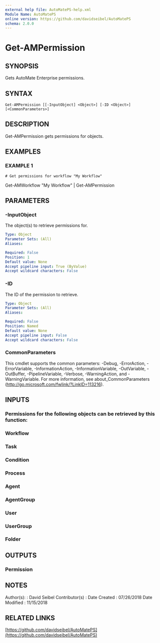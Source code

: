 ```yaml
---
external help file: AutoMatePS-help.xml
Module Name: AutoMatePS
online version: https://github.com/davidseibel/AutoMatePS
schema: 2.0.0
---
```


# Get-AMPermission

## SYNOPSIS
Gets AutoMate Enterprise permissions.

## SYNTAX

```
Get-AMPermission [[-InputObject] <Object>] [-ID <Object>] [<CommonParameters>]
```

## DESCRIPTION
Get-AMPermission gets permissions for objects.

## EXAMPLES

### EXAMPLE 1
```
# Get permissions for workflow "My Workflow"
```

Get-AMWorkflow "My Workflow" | Get-AMPermission

## PARAMETERS

### -InputObject
The object(s) to retrieve permissions for.

```yaml
Type: Object
Parameter Sets: (All)
Aliases:

Required: False
Position: 1
Default value: None
Accept pipeline input: True (ByValue)
Accept wildcard characters: False
```

### -ID
The ID of the permission to retrieve.

```yaml
Type: Object
Parameter Sets: (All)
Aliases:

Required: False
Position: Named
Default value: None
Accept pipeline input: False
Accept wildcard characters: False
```

### CommonParameters
This cmdlet supports the common parameters: -Debug, -ErrorAction, -ErrorVariable, -InformationAction, -InformationVariable, -OutVariable, -OutBuffer, -PipelineVariable, -Verbose, -WarningAction, and -WarningVariable.
For more information, see about_CommonParameters (http://go.microsoft.com/fwlink/?LinkID=113216).

## INPUTS

### Permissions for the following objects can be retrieved by this function:
### Workflow
### Task
### Condition
### Process
### Agent
### AgentGroup
### User
### UserGroup
### Folder
## OUTPUTS

### Permission
## NOTES
Author(s):     : David Seibel
Contributor(s) :
Date Created   : 07/26/2018
Date Modified  : 11/15/2018

## RELATED LINKS

[https://github.com/davidseibel/AutoMatePS](https://github.com/davidseibel/AutoMatePS)

